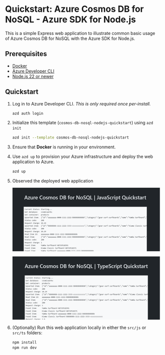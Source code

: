 <!--
---
page_type: sample
name: "Quickstart: Azure Cosmos DB for NoSQL and Azure SDK for Node.js"
description: This is a simple Express web application to illustrate common basic usage of Azure Cosmos DB for NoSQL and the Azure SDK for Node.js.
urlFragment: template
languages:
- typescript
- javascript
- azdeveloper
products:
- azure-cosmos-db
---
-->

# Quickstart: Azure Cosmos DB for NoSQL - Azure SDK for Node.js

This is a simple Express web application to illustrate common basic usage of Azure Cosmos DB for NoSQL with the Azure SDK for Node.js.

## Prerequisites

- [Docker](https://www.docker.com/)
- [Azure Developer CLI](https://aka.ms/azd-install)
- [Node.js 22 or newer](https://nodejs.org/)

## Quickstart

1. Log in to Azure Developer CLI. *This is only required once per-install.*

    ```bash
    azd auth login
    ```

1. Initialize this template (`cosmos-db-nosql-nodejs-quickstart`) using `azd init`

    ```bash
    azd init --template cosmos-db-nosql-nodejs-quickstart
    ```

1. Ensure that **Docker** is running in your environment.

1. Use `azd up` to provision your Azure infrastructure and deploy the web application to Azure.

    ```bash
    azd up
    ```

1. Observed the deployed web application

    ![Screenshot of the deployed JavaScript web application.](assets/web-js.png)

    ![Screenshot of the deployed TypeScript web application.](assets/web-ts.png)

1. (Optionally) Run this web application locally in either the `src/js` or `src/ts` folders:

    ```bash
    npm install
    npm run dev
    ```
